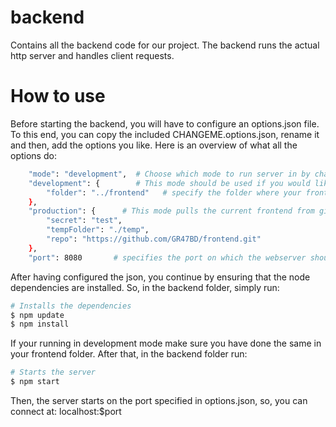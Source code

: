 # backend
Contains all the backend code for our project. The backend runs the actual http server and handles client requests.
# How to use
Before starting the backend, you will have to configure an options.json file. To this end, you can copy the included CHANGEME.options.json, rename it and then, add the options you like. Here is an overview of what all the options do:
```bash
	"mode": "development",  # Choose which mode to run server in by changing "development" to "production" or keeping as "development"
	"development": {        # This mode should be used if you would like to use your local copy of the frontend
		"folder": "../frontend"   # specify the folder where your frontend is located (Default: same parent folder as backend)
	},
	"production": {      # This mode pulls the current frontend from github and runs that (only properly works if port 80 of your local machine is forwarded)
   		"secret": "test",
		"tempFolder": "./temp",
		"repo": "https://github.com/GR47BD/frontend.git"
	},
	"port": 8080       # specifies the port on which the webserver should run
```
After having configured the json, you continue by ensuring that the node dependencies are installed. So, in the backend folder, simply run: 
```bash
# Installs the dependencies
$ npm update
$ npm install
```
If your running in development mode make sure you have done the same in your frontend folder. After that, in the backend folder run:
```bash
# Starts the server
$ npm start
```
Then, the server starts on the port specified in options.json, so, you can connect at: localhost:$port   